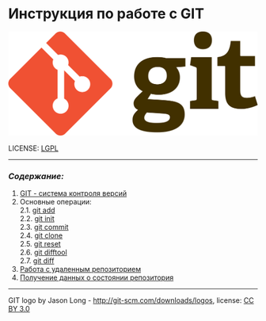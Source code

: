 # **Инструкция по работе с GIT**

![git-logo](./assets/git-logo.png)

LICENSE: [LGPL](./license.md)

---
### *Cодержание:*
1. [GIT - система контроля версий](./git.md)
2. Основные операции:   
2.1. [git add](./add.md)   
2.2. [git init](./init.md)  
2.3. [git commit](./commit.md)   
2.4. [git clone](./clone.md)    
2.5. [git reset](./reset.md)  
2.6. [git difftool](./difftool.md)  
2.7. [git diff](./diff.md) 
3. [Работа с удаленным репозиторием](./repozit.md)
4. [Получение данных о состоянии репозитория](./info.md) 

---

GIT logo by Jason Long - http://git-scm.com/downloads/logos, license: [CC BY 3.0](https://creativecommons.org/licenses/by/3.0/)
